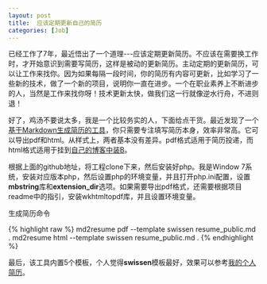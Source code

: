 ```yaml
---
layout: post
title:  应该定期更新自己的简历
categories: [Job]
---
```



已经工作了7年，最近悟出了一个道理---应该定期更新简历。不应该在需要换工作时，才开始意识到需要写简历，这样是被动的更新简历。主动定期的更新简历，可以让工作来找你。因为如果每隔一段时间，你的简历有内容可更新，比如学习了一些新的技术，做了一个新的项目，说明你一直在进步。一个在职业素养上不断进步的人，当然是工作来找你呀！技术更新太快，做我们这一行就像逆水行舟，不进则退！

好了，鸡汤不要说太多，我是一个比较务实的人，下面给点干货。最近发现了一个[基于Markdown生成简历的工具](https://github.com/there4/markdown-resume)，你只需要专注填写简历本身，效率非常高。它可以导出pdf和html。从样式上，两者基本没有差异。pdf格式适用于简历投递，而html格式适用于挂到[自己的博客中装B](resume_public.html)。



根据上面的github地址，将工程clone下来，然后安装好php。我是Window 7系统，安装对应版本php，然后设置php的环境变量，并且打开php.ini配置，设置**mbstring**库和**extension_dir**选项。如果需要导出pdf格式，还需要根据项目readme中的指引，安装wkhtmltopdf库，并且设置环境变量。

生成简历命令


{% highlight raw %}
md2resume pdf --template swissen resume_public.md .
md2resume html --template swissen resume_public.md .
{% endhighlight %}

最后，该工具内置5个模板，个人觉得**swissen**模板最好，效果可以参考[我的个人简历](resume_public.html)。
